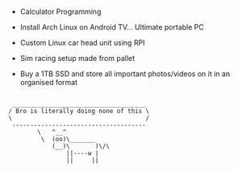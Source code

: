 - Calculator Programming

- Install Arch Linux on Android TV... Ultimate portable PC

- Custom Linux car head unit using RPI

- Sim racing setup made from pallet

- Buy a 1TB SSD and store all important photos/videos on it in an organised format

````

 _____________________________________
/ Bro is literally doing none of this \
\                                     /
 -------------------------------------
        \   ^__^
         \  (oo)\_______
            (__)\       )\/\
                ||----w |
                ||     ||

````



